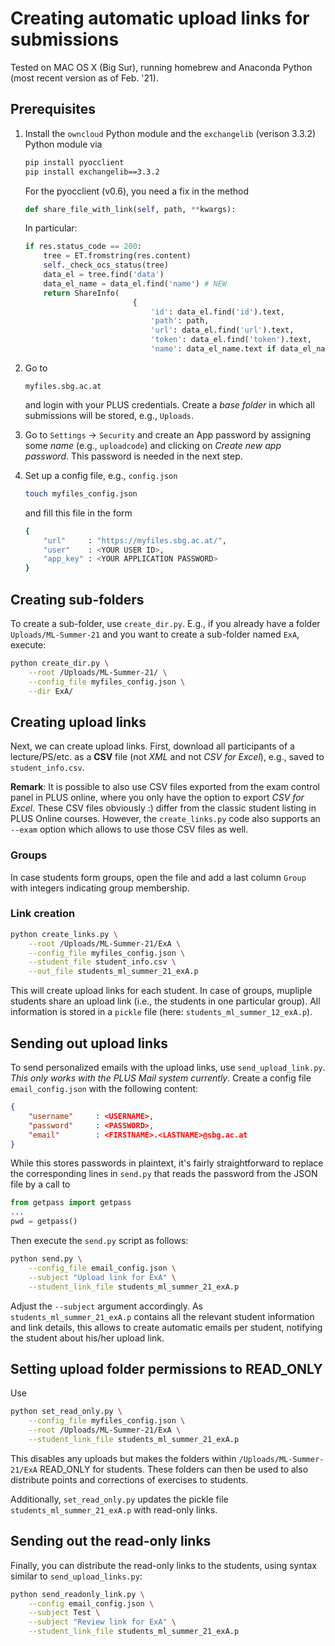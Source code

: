 # Creating automatic upload links for submissions

Tested on MAC OS X (Big Sur), running homebrew and Anaconda Python (most recent version as of Feb. '21).

## Prerequisites

1. Install the `owncloud` Python module and the `exchangelib` (verison 3.3.2) Python module via

    ```bash
    pip install pyocclient
    pip install exchangelib==3.3.2
    ```
	
    For the pyocclient (v0.6), you need a fix in the method

	```python
	def share_file_with_link(self, path, **kwargs):
	```

    In particular:

	```python
    if res.status_code == 200:
        tree = ET.fromstring(res.content)
        self._check_ocs_status(tree)
        data_el = tree.find('data')
        data_el_name = data_el.find('name') # NEW
        return ShareInfo(
                            {
                                'id': data_el.find('id').text,
                                'path': path,
                                'url': data_el.find('url').text,
                                'token': data_el.find('token').text,
                                'name': data_el_name.text if data_el_name else # ADJUSTED
	```

2. Go to 

    `myfiles.sbg.ac.at`

    and login with your PLUS credentials. Create a *base folder* in which all submissions will be stored, e.g., `Uploads`.

3. Go to `Settings` -> `Security` and create an App password by assigning some *name* (e.g., `uploadcode`) and clicking on *Create new app password*. This password is needed in the next step.

4. Set up a config file, e.g., `config.json`

    ```bash
    touch myfiles_config.json
    ```

    and fill this file in the form

    ```bash
    {
        "url"     : "https://myfiles.sbg.ac.at/",
	    "user"    : <YOUR USER ID>,
	    "app_key" : <YOUR APPLICATION PASSWORD>
    }
    ```

## Creating sub-folders

To create a sub-folder, use `create_dir.py`. E.g., if you already have a folder `Uploads/ML-Summer-21` and you want to create a sub-folder named `ExA`, execute: 

```bash
python create_dir.py \
    --root /Uploads/ML-Summer-21/ \
    --config_file myfiles_config.json \
    --dir ExA/
```

## Creating upload links

Next, we can create upload links. First, download all participants of a lecture/PS/etc. as a **CSV** file (not *XML* and not *CSV for Excel*), e.g., saved to `student_info.csv`.

**Remark**: It is possible to also use CSV files exported from the exam control panel in PLUS online, where you only have the option to export *CSV for Excel*. These CSV files obviously :) differ from the classic student listing in PLUS Online courses. However, the `create_links.py` code also supports an `--exam` option which allows to use those CSV files as well. 

### Groups

In case students form groups, open the file and add a last column `Group` with integers indicating group membership.

### Link creation

```bash
python create_links.py \
    --root /Uploads/ML-Summer-21/ExA \
    --config_file myfiles_config.json \
    --student_file student_info.csv \
    --out_file students_ml_summer_21_exA.p
```

This will create upload links for each student. In case of groups, mupliple students share an upload link (i.e., the students in one particular group). All information is stored in a `pickle` file (here: `students_ml_summer_12_exA.p`). 

## Sending out upload links

To send personalized emails with the upload links, use `send_upload_link.py`. *This only works with the PLUS Mail system currently*. Create a config file `email_config.json` with the following content:

```json
{
	"username"     : <USERNAME>,
	"password"     : <PASSWORD>,
	"email" 	   : <FIRSTNAME>.<LASTNAME>@sbg.ac.at
}
```
While this stores passwords in plaintext, it's fairly straightforward to replace the corresponding lines in `send.py` that reads the password from the JSON file by a call to 

```python
from getpass import getpass
...
pwd = getpass()
```


Then execute the `send.py` script as follows:

```bash
python send.py \
    --config_file email_config.json \
    --subject "Upload link for ExA" \
    --student_link_file students_ml_summer_21_exA.p
```

Adjust the `--subject` argument accordingly. As `students_ml_summer_21_exA.p` contains all the relevant student information and link details, this allows to create automatic emails per student, notifying the student about his/her upload link.

## Setting upload folder permissions to READ_ONLY

Use 

```bash
python set_read_only.py \
    --config_file myfiles_config.json \
    --root /Uploads/ML-Summer-21/ExA \
    --student_link_file students_ml_summer_21_exA.p
```

This disables any uploads but makes the folders within `/Uploads/ML-Summer-21/ExA` READ_ONLY for students. These folders can then be used to also distribute points and corrections of exercises to students. 

Additionally, `set_read_only.py` updates the pickle file `students_ml_summer_21_exA.p` with read-only links.

## Sending out the read-only links

Finally, you can distribute the read-only links to the students, using syntax similar to `send_upload_links.py`:

```bash
python send_readonly_link.py \
    --config email_config.json \
    --subject Test \
    --subject "Review link for ExA" \
    --student_link_file students_ml_summer_21_exA.p
```
